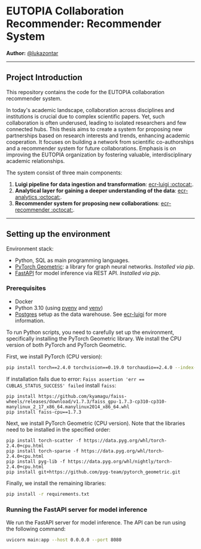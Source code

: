# EUTOPIA Collaboration Recommender: Recommender System

**Author:** [@lukazontar](https://github.com/lukazontar)

<hr/>

## Project Introduction

This repository contains the code for the EUTOPIA collaboration recommender system.

In today's academic landscape, collaboration across disciplines and institutions is crucial due to complex scientific
papers. Yet, such collaboration is often underused, leading to isolated researchers and few connected hubs. This thesis
aims to create a system for proposing new partnerships based on research interests and trends, enhancing academic
cooperation. It focuses on building a network from scientific co-authorships and a recommender system for future
collaborations. Emphasis is on improving the EUTOPIA organization by fostering valuable, interdisciplinary academic
relationships.

The system consist of three main components:

1. **Luigi pipeline for data ingestion and
   transformation**: [ecr-luigi :octocat:](https://github.com/eutopia-collaboration-recommender/ecr-luigi).
2. **Analytical layer for gaining a deeper understanding of the
   data**: [ecr-analytics :octocat:](https://github.com/eutopia-collaboration-recommender/ecr-analytics).
3. **Recommender system for proposing new
   collaborations**: [ecr-recommender :octocat:](https://github.com/eutopia-collaboration-recommender/ecr-recommender).

<hr/>

## Setting up the environment

Environment stack:

- Python, SQL as main programming languages.
- [PyTorch Geometric](https://pytorch-geometric.readthedocs.io/en/latest/): a library for graph neural networks.
  *Installed via pip*.
- [FastAPI](https://fastapi.tiangolo.com/) for model inference via REST API. *Installed via pip*.

### Prerequisites

- Docker
- Python 3.10 (using [pyenv](https://github.com/pyenv-win/pyenv-win)
  and [venv](https://docs.python.org/3/library/venv.html))
- [Postgres](https://www.postgresql.org/) setup as the data warehouse.
  See [ecr-luigi](https://github.com/eutopia-collaboration-recommender/ecr-luigi) for more information.

To run Python scripts, you need to carefully set up the environment, specifically installing the PyTorch Geometric
library. We install the CPU version of both PyTorch and PyTorch Geometric.

First, we install PyTorch (CPU version):

```bash
pip install torch==2.4.0 torchvision==0.19.0 torchaudio==2.4.0 --index-url https://download.pytorch.org/whl/cpu
```

If installation fails due to error: `Faiss assertion 'err == CUBLAS_STATUS_SUCCESS' failed` install `faiss`:

```
pip install https://github.com/kyamagu/faiss-wheels/releases/download/v1.7.3/faiss_gpu-1.7.3-cp310-cp310-manylinux_2_17_x86_64.manylinux2014_x86_64.whl
pip install faiss-cpu==1.7.3
```

Next, we install PyTorch Geometric (CPU version). Note that the libraries need to be installed in the specified order:

```
pip install torch-scatter -f https://data.pyg.org/whl/torch-2.4.0+cpu.html
pip install torch-sparse -f https://data.pyg.org/whl/torch-2.4.0+cpu.html
pip install pyg-lib -f https://data.pyg.org/whl/nightly/torch-2.4.0+cpu.html
pip install git+https://github.com/pyg-team/pytorch_geometric.git
```

Finally, we install the remaining libraries:

```bash
pip install -r requirements.txt
```

### Running the FastAPI server for model inference

We run the FastAPI server for model inference. The API can be run using the following command:

```bash
uvicorn main:app --host 0.0.0.0 --port 8080
```